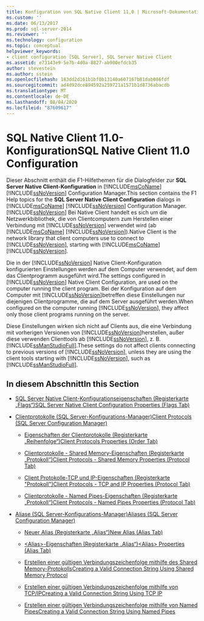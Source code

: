 ```yaml
---
title: Konfiguration von SQL Native Client 11,0 | Microsoft-Dokumentation
ms.custom: ''
ms.date: 06/13/2017
ms.prod: sql-server-2014
ms.reviewer: ''
ms.technology: configuration
ms.topic: conceptual
helpviewer_keywords:
- client configuration [SQL Server], SQL Server Native Client
ms.assetid: e73143e9-5e7b-4d0a-8827-ab900efdcb35
author: stevestein
ms.author: sstein
ms.openlocfilehash: 183dd2d161b1bf0b13140a607167b81dab086fdf
ms.sourcegitcommit: ad4d92dce894592a259721a1571b1d8736abacdb
ms.translationtype: MT
ms.contentlocale: de-DE
ms.lasthandoff: 08/04/2020
ms.locfileid: "87609617"
---
```

# <a name="sql-native-client-110-configuration"></a><span data-ttu-id="e07d7-102">SQL Native Client 11.0-Konfiguration</span><span class="sxs-lookup"><span data-stu-id="e07d7-102">SQL Native Client 11.0 Configuration</span></span>
  <span data-ttu-id="e07d7-103">Dieser Abschnitt enthält die F1-Hilfethemen für die Dialogfelder zur **SQL Server Native Client-Konfiguration** in [!INCLUDE[msCoName](../../includes/msconame-md.md)] [!INCLUDE[ssNoVersion](../../includes/ssnoversion-md.md)] Configuration Manager.</span><span class="sxs-lookup"><span data-stu-id="e07d7-103">This section contains the F1 Help topics for the **SQL Server Native Client Configuration** dialogs in [!INCLUDE[msCoName](../../includes/msconame-md.md)] [!INCLUDE[ssNoVersion](../../includes/ssnoversion-md.md)] Configuration Manager.</span></span> [!INCLUDE[ssNoVersion](../../includes/ssnoversion-md.md)] <span data-ttu-id="e07d7-104">Bei Native Client handelt es sich um die Netzwerkbibliothek, die von Clientcomputern zum Herstellen einer Verbindung mit [!INCLUDE[ssNoVersion](../../includes/ssnoversion-md.md)] verwendet wird (ab [!INCLUDE[msCoName](../../includes/msconame-md.md)] [!INCLUDE[ssNoVersion](../../includes/ssnoversion-md.md)]).</span><span class="sxs-lookup"><span data-stu-id="e07d7-104">Native Client is the network library that client computers use to connect to [!INCLUDE[ssNoVersion](../../includes/ssnoversion-md.md)], starting with [!INCLUDE[msCoName](../../includes/msconame-md.md)] [!INCLUDE[ssNoVersion](../../includes/ssnoversion-md.md)].</span></span>  
  
 <span data-ttu-id="e07d7-105">Die in der [!INCLUDE[ssNoVersion](../../includes/ssnoversion-md.md)] Native Client-Konfiguration konfigurierten Einstellungen werden auf dem Computer verwendet, auf dem das Clientprogramm ausgeführt wird.</span><span class="sxs-lookup"><span data-stu-id="e07d7-105">The settings configured in [!INCLUDE[ssNoVersion](../../includes/ssnoversion-md.md)] Native Client Configuration, are used on the computer running the client program.</span></span> <span data-ttu-id="e07d7-106">Bei der Konfiguration auf dem Computer mit [!INCLUDE[ssNoVersion](../../includes/ssnoversion-md.md)]betreffen diese Einstellungen nur diejenigen Clientprogramme, die auf dem Server ausgeführt werden.</span><span class="sxs-lookup"><span data-stu-id="e07d7-106">When configured on the computer running [!INCLUDE[ssNoVersion](../../includes/ssnoversion-md.md)], they affect only those client programs running on the server.</span></span>  
  
 <span data-ttu-id="e07d7-107">Diese Einstellungen wirken sich nicht auf Clients aus, die eine Verbindung mit vorherigen Versionen von [!INCLUDE[ssNoVersion](../../includes/ssnoversion-md.md)]herstellen, außer diese verwenden Clienttools ab [!INCLUDE[ssNoVersion](../../includes/ssnoversion-md.md)], z. B. [!INCLUDE[ssManStudioFull](../../includes/ssmanstudiofull-md.md)].</span><span class="sxs-lookup"><span data-stu-id="e07d7-107">These settings do not affect clients connecting to previous versions of [!INCLUDE[ssNoVersion](../../includes/ssnoversion-md.md)], unless they are using the client tools starting with [!INCLUDE[ssNoVersion](../../includes/ssnoversion-md.md)], such as [!INCLUDE[ssManStudioFull](../../includes/ssmanstudiofull-md.md)].</span></span>  
  
## <a name="in-this-section"></a><span data-ttu-id="e07d7-108">In diesem Abschnitt</span><span class="sxs-lookup"><span data-stu-id="e07d7-108">In this Section</span></span>  
  
-   [<span data-ttu-id="e07d7-109">SQL Server Native Client-Konfigurationseigenschaften &#40;Registerkarte „Flags“&#41;</span><span class="sxs-lookup"><span data-stu-id="e07d7-109">SQL Server Native Client Configuration Properties &#40;Flags Tab&#41;</span></span>](../../../2014/tools/configuration-manager/sql-server-native-client-configuration-properties-flags-tab.md)  
  
-   [<span data-ttu-id="e07d7-110">Clientprotokolle &#40;SQL Server-Konfigurations-Manager&#41;</span><span class="sxs-lookup"><span data-stu-id="e07d7-110">Client Protocols &#40;SQL Server Configuration Manager&#41;</span></span>](../../relational-databases/sql-server-configuration-manager.md)  
  
    -   [<span data-ttu-id="e07d7-111">Eigenschaften der Clientprotokolle &#40;Registerkarte „Reihenfolge“&#41;</span><span class="sxs-lookup"><span data-stu-id="e07d7-111">Client Protocols Properties &#40;Order Tab&#41;</span></span>](../../../2014/tools/configuration-manager/client-protocols-properties-order-tab.md)  
  
    -   [<span data-ttu-id="e07d7-112">Clientprotokolle - Shared Memory-Eigenschaften &#40;Registerkarte „Protokoll“&#41;</span><span class="sxs-lookup"><span data-stu-id="e07d7-112">Client Protocols - Shared Memory Properties &#40;Protocol Tab&#41;</span></span>](../../../2014/tools/configuration-manager/client-protocols-shared-memory-properties-protocol-tab.md)  
  
    -   [<span data-ttu-id="e07d7-113">Client Protokolle-TCP und IP-Eigenschaften &#40;Registerkarte "Protokoll"&#41;</span><span class="sxs-lookup"><span data-stu-id="e07d7-113">Client Protocols - TCP and IP Properties &#40;Protocol Tab&#41;</span></span>](../../../2014/tools/configuration-manager/client-protocols-tcp-and-ip-properties-protocol-tab.md)  
  
    -   [<span data-ttu-id="e07d7-114">Clientprotokolle - Named Pipes-Eigenschaften &#40;Registerkarte „Protokoll“&#41;</span><span class="sxs-lookup"><span data-stu-id="e07d7-114">Client Protocols - Named Pipes Properties &#40;Protocol Tab&#41;</span></span>](../../../2014/tools/configuration-manager/client-protocols-named-pipes-properties-protocol-tab.md)  
  
-   [<span data-ttu-id="e07d7-115">Aliase &#40;SQL Server-Konfigurations-Manager&#41;</span><span class="sxs-lookup"><span data-stu-id="e07d7-115">Aliases &#40;SQL Server Configuration Manager&#41;</span></span>](../../../2014/tools/configuration-manager/aliases-sql-server-configuration-manager.md)  
  
    -   [<span data-ttu-id="e07d7-116">Neuer Alias &#40;Registerkarte „Alias“&#41;</span><span class="sxs-lookup"><span data-stu-id="e07d7-116">New Alias &#40;Alias Tab&#41;</span></span>](../../../2014/tools/configuration-manager/new-alias-alias-tab.md)  
  
    -   [<span data-ttu-id="e07d7-117">&#60;Alias&#62;-Eigenschaften &#40;Registerkarte „Alias“&#41;</span><span class="sxs-lookup"><span data-stu-id="e07d7-117">&#60;Alias&#62; Properties &#40;Alias Tab&#41;</span></span>](../../../2014/tools/configuration-manager/alias-properties-alias-tab.md)  
  
    -   [<span data-ttu-id="e07d7-118">Erstellen einer gültigen Verbindungszeichenfolge mithilfe des Shared Memory-Protokolls</span><span class="sxs-lookup"><span data-stu-id="e07d7-118">Creating a Valid Connection String Using Shared Memory Protocol</span></span>](../../../2014/tools/configuration-manager/creating-a-valid-connection-string-using-shared-memory-protocol.md)  
  
    -   [<span data-ttu-id="e07d7-119">Erstellen einer gültigen Verbindungszeichenfolge mithilfe von TCP/IP</span><span class="sxs-lookup"><span data-stu-id="e07d7-119">Creating a Valid Connection String Using TCP IP</span></span>](../../../2014/tools/configuration-manager/creating-a-valid-connection-string-using-tcp-ip.md)  
  
    -   [<span data-ttu-id="e07d7-120">Erstellen einer gültigen Verbindungszeichenfolge mithilfe von Named Pipes</span><span class="sxs-lookup"><span data-stu-id="e07d7-120">Creating a Valid Connection String Using Named Pipes</span></span>](../../../2014/tools/configuration-manager/creating-a-valid-connection-string-using-named-pipes.md)  
  
  
